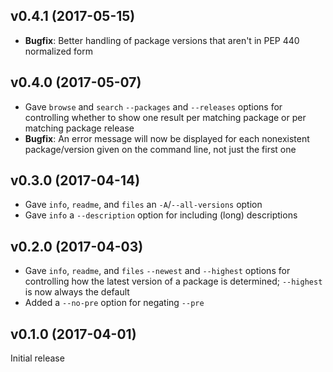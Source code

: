 v0.4.1 (2017-05-15)
-------------------
- **Bugfix**: Better handling of package versions that aren't in PEP 440
  normalized form

v0.4.0 (2017-05-07)
-------------------
- Gave `browse` and `search` `--packages` and `--releases` options for
  controlling whether to show one result per matching package or per matching
  package release
- **Bugfix**: An error message will now be displayed for each nonexistent
  package/version given on the command line, not just the first one

v0.3.0 (2017-04-14)
-------------------
- Gave `info`, `readme`, and `files` an `-A`/`--all-versions` option
- Gave `info` a `--description` option for including (long) descriptions

v0.2.0 (2017-04-03)
-------------------
- Gave `info`, `readme`, and `files` `--newest` and `--highest` options for
  controlling how the latest version of a package is determined; `--highest` is
  now always the default
- Added a `--no-pre` option for negating `--pre`

v0.1.0 (2017-04-01)
-------------------
Initial release
